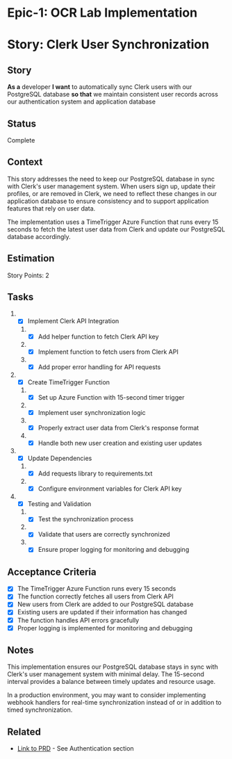 # Epic-1: OCR Lab Implementation
# Story: Clerk User Synchronization

## Story

**As a** developer
**I want** to automatically sync Clerk users with our PostgreSQL database
**so that** we maintain consistent user records across our authentication system and application database

## Status

Complete

## Context

This story addresses the need to keep our PostgreSQL database in sync with Clerk's user management system. When users sign up, update their profiles, or are removed in Clerk, we need to reflect these changes in our application database to ensure consistency and to support application features that rely on user data.

The implementation uses a TimeTrigger Azure Function that runs every 15 seconds to fetch the latest user data from Clerk and update our PostgreSQL database accordingly.

## Estimation

Story Points: 2

## Tasks

1. - [x] Implement Clerk API Integration
   1. - [x] Add helper function to fetch Clerk API key
   2. - [x] Implement function to fetch users from Clerk API
   3. - [x] Add proper error handling for API requests

2. - [x] Create TimeTrigger Function
   1. - [x] Set up Azure Function with 15-second timer trigger
   2. - [x] Implement user synchronization logic
   3. - [x] Properly extract user data from Clerk's response format
   4. - [x] Handle both new user creation and existing user updates

3. - [x] Update Dependencies
   1. - [x] Add requests library to requirements.txt
   2. - [x] Configure environment variables for Clerk API key

4. - [x] Testing and Validation
   1. - [x] Test the synchronization process
   2. - [x] Validate that users are correctly synchronized
   3. - [x] Ensure proper logging for monitoring and debugging

## Acceptance Criteria

- [x] The TimeTrigger Azure Function runs every 15 seconds
- [x] The function correctly fetches all users from Clerk API
- [x] New users from Clerk are added to our PostgreSQL database
- [x] Existing users are updated if their information has changed
- [x] The function handles API errors gracefully
- [x] Proper logging is implemented for monitoring and debugging

## Notes

This implementation ensures our PostgreSQL database stays in sync with Clerk's user management system with minimal delay. The 15-second interval provides a balance between timely updates and resource usage.

In a production environment, you may want to consider implementing webhook handlers for real-time synchronization instead of or in addition to timed synchronization.

## Related

- [Link to PRD](./../prd.md) - See Authentication section 